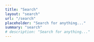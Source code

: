 ```yaml
---
title: "Search"
layout: "search"
url: "/search"
placeholder: "Search for anything..."
summary: "search"
# description: "Search for anything..."
---
```

